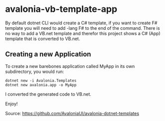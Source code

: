 # avalonia-vb-template-app

By default dotnet CLI would create a C# template, if you want to create F# template you will need to add -lang F# to the end of the command. 
There is no way to add a VB.net template and therefor this project shows a C# (App) template that is converted to VB.net.

## Creating a new Application

To create a new barebones application called MyApp in its own subdirectory, you would run:

    dotnet new -i Avalonia.Templates
    dotnet new avalonia.app -o MyApp

I converted the generated code to VB.net.

Enjoy!

Source: https://github.com/AvaloniaUI/avalonia-dotnet-templates
